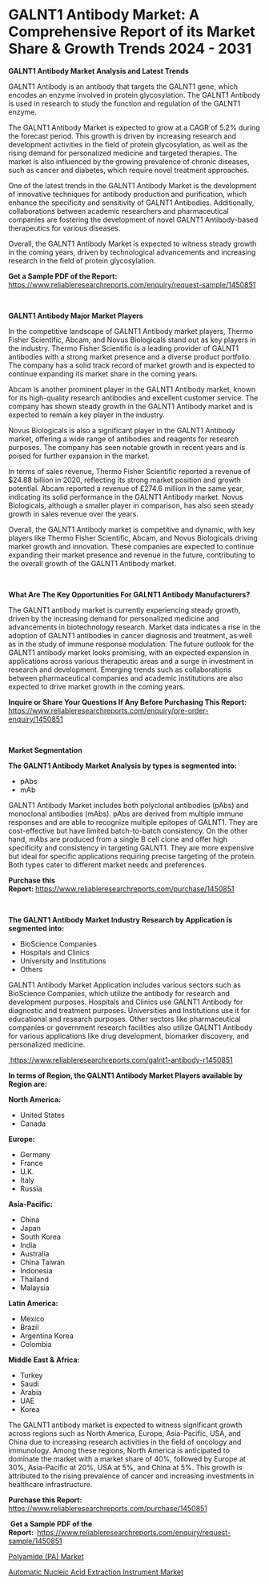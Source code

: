 <p><h1>GALNT1 Antibody Market: A Comprehensive Report of its Market Share & Growth Trends 2024 - 2031</h1></p><p><strong>GALNT1 Antibody Market Analysis and Latest Trends</strong></p>
<p><p>GALNT1 Antibody is an antibody that targets the GALNT1 gene, which encodes an enzyme involved in protein glycosylation. The GALNT1 Antibody is used in research to study the function and regulation of the GALNT1 enzyme.</p><p>The GALNT1 Antibody Market is expected to grow at a CAGR of 5.2% during the forecast period. This growth is driven by increasing research and development activities in the field of protein glycosylation, as well as the rising demand for personalized medicine and targeted therapies. The market is also influenced by the growing prevalence of chronic diseases, such as cancer and diabetes, which require novel treatment approaches.</p><p>One of the latest trends in the GALNT1 Antibody Market is the development of innovative techniques for antibody production and purification, which enhance the specificity and sensitivity of GALNT1 Antibodies. Additionally, collaborations between academic researchers and pharmaceutical companies are fostering the development of novel GALNT1 Antibody-based therapeutics for various diseases.</p><p>Overall, the GALNT1 Antibody Market is expected to witness steady growth in the coming years, driven by technological advancements and increasing research in the field of protein glycosylation.</p></p>
<p><strong>Get a Sample PDF of the Report:&nbsp;</strong> <a href="https://www.reliableresearchreports.com/enquiry/request-sample/1450851">https://www.reliableresearchreports.com/enquiry/request-sample/1450851</a></p>
<p>&nbsp;</p>
<p><strong>GALNT1 Antibody Major Market Players</strong></p>
<p><p>In the competitive landscape of GALNT1 Antibody market players, Thermo Fisher Scientific, Abcam, and Novus Biologicals stand out as key players in the industry. Thermo Fisher Scientific is a leading provider of GALNT1 antibodies with a strong market presence and a diverse product portfolio. The company has a solid track record of market growth and is expected to continue expanding its market share in the coming years.</p><p>Abcam is another prominent player in the GALNT1 Antibody market, known for its high-quality research antibodies and excellent customer service. The company has shown steady growth in the GALNT1 Antibody market and is expected to remain a key player in the industry.</p><p>Novus Biologicals is also a significant player in the GALNT1 Antibody market, offering a wide range of antibodies and reagents for research purposes. The company has seen notable growth in recent years and is poised for further expansion in the market.</p><p>In terms of sales revenue, Thermo Fisher Scientific reported a revenue of $24.88 billion in 2020, reflecting its strong market position and growth potential. Abcam reported a revenue of £274.6 million in the same year, indicating its solid performance in the GALNT1 Antibody market. Novus Biologicals, although a smaller player in comparison, has also seen steady growth in sales revenue over the years.</p><p>Overall, the GALNT1 Antibody market is competitive and dynamic, with key players like Thermo Fisher Scientific, Abcam, and Novus Biologicals driving market growth and innovation. These companies are expected to continue expanding their market presence and revenue in the future, contributing to the overall growth of the GALNT1 Antibody market.</p></p>
<p>&nbsp;</p>
<p><strong>What Are The Key Opportunities For GALNT1 Antibody Manufacturers?</strong></p>
<p><p>The GALNT1 antibody market is currently experiencing steady growth, driven by the increasing demand for personalized medicine and advancements in biotechnology research. Market data indicates a rise in the adoption of GALNT1 antibodies in cancer diagnosis and treatment, as well as in the study of immune response modulation. The future outlook for the GALNT1 antibody market looks promising, with an expected expansion in applications across various therapeutic areas and a surge in investment in research and development. Emerging trends such as collaborations between pharmaceutical companies and academic institutions are also expected to drive market growth in the coming years.</p></p>
<p><strong>Inquire or Share Your Questions If Any Before Purchasing This Report:</strong> <a href="https://www.reliableresearchreports.com/enquiry/pre-order-enquiry/1450851">https://www.reliableresearchreports.com/enquiry/pre-order-enquiry/1450851</a></p>
<p>&nbsp;</p>
<p><strong>Market Segmentation</strong></p>
<p><strong>The GALNT1 Antibody Market Analysis by types is segmented into:</strong></p>
<p><ul><li>pAbs</li><li>mAb</li></ul></p>
<p><p>GALNT1 Antibody Market includes both polyclonal antibodies (pAbs) and monoclonal antibodies (mAbs). pAbs are derived from multiple immune responses and are able to recognize multiple epitopes of GALNT1. They are cost-effective but have limited batch-to-batch consistency. On the other hand, mAbs are produced from a single B cell clone and offer high specificity and consistency in targeting GALNT1. They are more expensive but ideal for specific applications requiring precise targeting of the protein. Both types cater to different market needs and preferences.</p></p>
<p><strong>Purchase this Report:&nbsp;</strong><a href="https://www.reliableresearchreports.com/purchase/1450851">https://www.reliableresearchreports.com/purchase/1450851</a></p>
<p>&nbsp;</p>
<p><strong>The GALNT1 Antibody Market Industry Research by Application is segmented into:</strong></p>
<p><ul><li>BioScience Companies</li><li>Hospitals and Clinics</li><li>University and Institutions</li><li>Others</li></ul></p>
<p><p>GALNT1 Antibody Market Application includes various sectors such as BioScience Companies, which utilize the antibody for research and development purposes. Hospitals and Clinics use GALNT1 Antibody for diagnostic and treatment purposes. Universities and Institutions use it for educational and research purposes. Other sectors like pharmaceutical companies or government research facilities also utilize GALNT1 Antibody for various applications like drug development, biomarker discovery, and personalized medicine.</p></p>
<p><a href="https://www.reliableresearchreports.com/galnt1-antibody-r1450851">&nbsp;https://www.reliableresearchreports.com/galnt1-antibody-r1450851</a></p>
<p><strong>In terms of Region, the GALNT1 Antibody Market Players available by Region are:</strong></p>
<p>
    <p> <strong> North America: </strong>
        <ul>
            <li>United States</li>
            <li>Canada</li>
        </ul>
        </p> 
    <p> <strong> Europe: </strong>
        <ul>
            <li>Germany</li>
            <li>France</li>
            <li>U.K.</li>
            <li>Italy</li>
            <li>Russia</li>
        </ul>
        </p> 
    <p> <strong> Asia-Pacific: </strong>
        <ul>
            <li>China</li>
            <li>Japan</li>
            <li>South Korea</li>
            <li>India</li>
            <li>Australia</li>
            <li>China Taiwan</li>
            <li>Indonesia</li>
            <li>Thailand</li>
            <li>Malaysia</li>
        </ul>
        </p> 
    <p> <strong> Latin America: </strong>
        <ul>
            <li>Mexico</li>
            <li>Brazil</li>
            <li>Argentina Korea</li>
            <li>Colombia</li>
        </ul>
        </p> 
    <p> <strong> Middle East & Africa: </strong>
        <ul>
            <li>Turkey</li>
            <li>Saudi</li>
            <li>Arabia</li>
            <li>UAE</li>
            <li>Korea</li>
        </ul>
    </p>
    </p>
<p><p>The GALNT1 antibody market is expected to witness significant growth across regions such as North America, Europe, Asia-Pacific, USA, and China due to increasing research activities in the field of oncology and immunology. Among these regions, North America is anticipated to dominate the market with a market share of 40%, followed by Europe at 30%, Asia-Pacific at 20%, USA at 5%, and China at 5%. This growth is attributed to the rising prevalence of cancer and increasing investments in healthcare infrastructure.</p></p>
<p><strong>Purchase this Report: </strong><a href="https://www.reliableresearchreports.com/purchase/1450851">https://www.reliableresearchreports.com/purchase/1450851</a></p>
<p>&nbsp;<strong>Get a Sample PDF of the Report:&nbsp;&nbsp;</strong><a href="https://www.reliableresearchreports.com/enquiry/request-sample/1450851">https://www.reliableresearchreports.com/enquiry/request-sample/1450851</a></p>
<p><strong></strong></p>
<p><p><a href="https://issuu.com/reportprime-2/docs/polyamide-pa-market-size-2030.pptx">Polyamide (PA) Market</a></p><p><a href="https://view.publitas.com/reportprime-1/automatic-nucleic-acid-extraction-instrument-market-report-reveals-the-latest-trends-and-growth-opportunities-of-this-market/">Automatic Nucleic Acid Extraction Instrument Market</a></p></p>